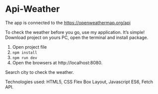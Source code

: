 # Api-Weather

The app is connected to the https://openweathermap.org/api

To check the weather before you go, use my application. It’s simple!
Download project on yours PC, open the terminal and install package.

1. Open project file
2. `npm install` 
3. `npm run dev`
4. Open the browsers at http://localhost:8080.

Search city to check the weather.

Technologies used: HTML5, CSS Flex Box Layout, Javascript ES6, Fetch API.
